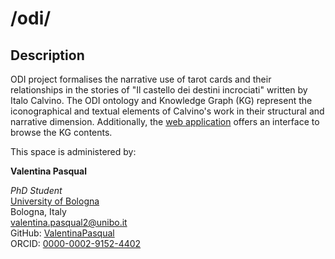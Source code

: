 # /odi/

## Description
ODI project formalises the narrative use of tarot cards and their relationships in the stories of "Il castello dei destini incrociati" written by Italo Calvino. The ODI ontology and Knowledge Graph (KG) represent the iconographical and textual elements of Calvino's work in their structural and narrative dimension.
Additionally, the [web application](https://projects.dharc.unibo.it/odi) offers an interface to browse the KG contents.

This space is administered by:

**Valentina Pasqual**

*PhD Student* 
<br>
[University of Bologna](https://www.unibo.it/)
<br>
Bologna, Italy
<br>
<valentina.pasqual2@unibo.it>
<br>
GitHub: [ValentinaPasqual](https://github.com/ValentinaPasqual)
<br>
ORCID: [0000-0002-9152-4402](https://orcid.org/0000-0001-5931-5187)
